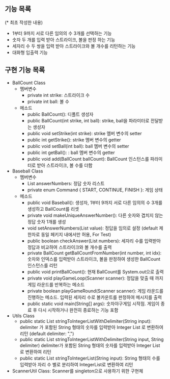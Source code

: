## 기능 목록
(* 최초 작성한 내용)
- 1부터 9까지 서로 다른 임의의 수 3개를 선택하는 기능
- 숫자 두 개를 입력 받아 스트라이크, 볼을 판정 하는 기능
- 세자리 수 두 쌍을 입력 받아 스트라이크와 볼 개수를 리턴하는 기능
- 대화형 입출력 기능


## 구현 기능 목록
- BallCount Class
  - 멤버변수
    - private int strike: 스트라이크 수
    - private int ball: 볼 수
  - 메소드
    - public BallCount(): 디폴트 생성자
    - public BallCount(int strike, int ball): strike, ball을 파라미터로 전달받는 생성자
    - public void setStrike(int strike): strike 멤버 변수의 setter
    - public int getStrike(): strike 멤버 변수의 getter
    - public void setBall(int ball): ball 멤버 변수의 setter
    - public int getBall(): : ball 멤버 변수의 getter
    - public void add(BallCount ballCount): BallCount 인스턴스를 파라미터로 받아 스트라이크, 볼 수를 더함
- Baseball Class 
  - 멤버변수
    - List<Integer> answerNumbers: 정답 숫자 리스트
    - private enum Command { START, CONTINUE, FINISH }: 게임 상태
  - 메소드
    - public void Baseball(): 생성자, 1부터 9까지 서로 다른 임의의 수 3개를 생성하고 BallCount를 리셋
    - private void makeUniqueAnswerNumber(): 다른 숫자와 겹치지 않는 정답 숫자 1개를 생성
    - void setAnswerNumbers(List<Integer> value): 정답을 임의로 설정 (default 제한자로 동일 페키지 내에서만 허용, For Test)
    - public boolean checkAnswer(List<Integer> numbers): 세자리 수를 입력받아 정답과 비교하여 스트라이크와 볼 개수를 출력
    - private BallCount getBallCountFromNumber(int number, int idx): 숫자와 인덱스를 입력받아 스트라이크, 볼을 판정하여 생성한 BallCount 인스턴스를 리턴
    - public void printBallCount(): 현재 BallCount를 System.out으로 출력
    - private void playGameLoop(Scanner scanner): 정답을 맞출 때 까지 게임 라운드를 반복하는 메소드
    - private boolean playGameRound(Scanner scanner): 게임 라운드를 진행하는 메소드. 입력된 세자리 수로 볼카운트를 판정하여 메시지를 출력
    - public static void main(String[] args): 숫자야구게임 시작점. 게임이 종료 후 다시 시작하거나 완전히 종료하는 기능 포함
- Utils Class
  - public static List<Integer> stringToIntegerListWithDelimiter(String input): delimiter 가 포함된 String 형태의 숫자를 입력받아 Integer List 로 변환하여 리턴 (default delimiter: ",")
  - public static List<Integer> stringToIntegerListWithDelimiter(String input, String delimiter) delimiter가 포함된 String 형태의 숫자를 입력받아 Integer List 로 변환하여 리턴
  - public static List<Integer> stringToIntegerList(String input): String 형태의 수를 입력받아 자리 수 별로 분리하여 IntegerList로 변환하여 리턴
- ScannerUtil Class: Scanner를 singleton으로 사용하기 위한 구현체
